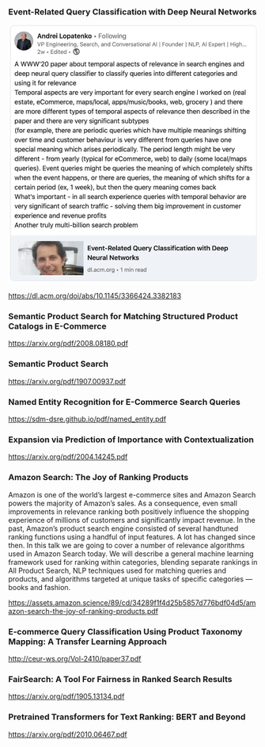 ### Event-Related Query Classification with Deep Neural Networks

![](static/1.png)

https://dl.acm.org/doi/abs/10.1145/3366424.3382183

### Semantic Product Search for Matching Structured Product Catalogs in E-Commerce

https://arxiv.org/pdf/2008.08180.pdf

### Semantic Product Search

https://arxiv.org/pdf/1907.00937.pdf

### Named Entity Recognition for E-Commerce Search Queries

https://sdm-dsre.github.io/pdf/named_entity.pdf

### Expansion via Prediction of Importance with Contextualization

https://arxiv.org/pdf/2004.14245.pdf

### Amazon Search: The Joy of Ranking Products

Amazon is one of the world’s largest e-commerce sites and
Amazon Search powers the majority of Amazon’s sales. As a
consequence, even small improvements in relevance ranking
both positively influence the shopping experience of millions
of customers and significantly impact revenue. In the past,
Amazon’s product search engine consisted of several handtuned ranking functions using a handful of input features.
A lot has changed since then. In this talk we are going
to cover a number of relevance algorithms used in Amazon
Search today. We will describe a general machine learning
framework used for ranking within categories, blending separate rankings in All Product Search, NLP techniques used
for matching queries and products, and algorithms targeted
at unique tasks of specific categories — books and fashion.

https://assets.amazon.science/89/cd/34289f1f4d25b5857d776bdf04d5/amazon-search-the-joy-of-ranking-products.pdf

### E-commerce Query Classification Using Product Taxonomy Mapping: A Transfer Learning Approach

http://ceur-ws.org/Vol-2410/paper37.pdf

### FairSearch: A Tool For Fairness in Ranked Search Results

https://arxiv.org/pdf/1905.13134.pdf

### Pretrained Transformers for Text Ranking: BERT and Beyond

https://arxiv.org/pdf/2010.06467.pdf


